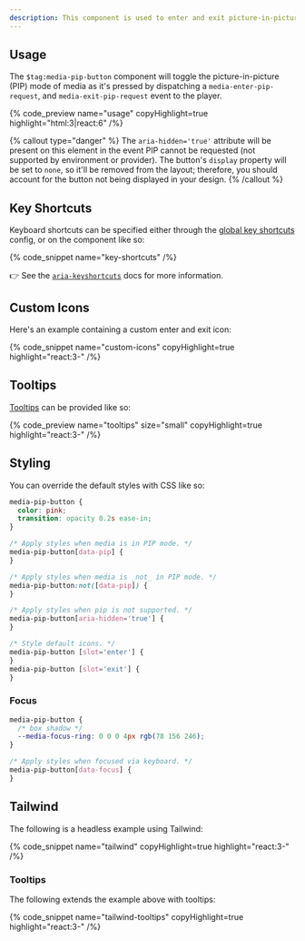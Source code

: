 ```yaml
---
description: This component is used to enter and exit picture-in-picture mode.
---
```


## Usage

The `$tag:media-pip-button` component will toggle the picture-in-picture (PIP) mode of media as it's
pressed by dispatching a `media-enter-pip-request`, and `media-exit-pip-request`
event to the player.

{% code_preview name="usage" copyHighlight=true highlight="html:3|react:6" /%}

{% callout type="danger" %}
The `aria-hidden='true'` attribute will be present on this element in the event PIP cannot be
requested (not supported by environment or provider). The button's `display` property will be
set to `none`, so it'll be removed from the layout; therefore, you should account for the button
not being displayed in your design.
{% /callout %}

## Key Shortcuts

Keyboard shortcuts can be specified either through the
[global key shortcuts](/docs/player/core-concepts/keyboard#configuring-shortcuts) config, or on the
component like so:

{% code_snippet name="key-shortcuts" /%}

👉 See the [`aria-keyshortcuts`](https://developer.mozilla.org/en-US/docs/Web/Accessibility/ARIA/Attributes/aria-keyshortcuts)
docs for more information.

## Custom Icons

Here's an example containing a custom enter and exit icon:

{% code_snippet name="custom-icons" copyHighlight=true highlight="react:3-" /%}

## Tooltips

[Tooltips](https://developer.mozilla.org/en-US/docs/Web/Accessibility/ARIA/Roles/tooltip_role) can
be provided like so:

{% code_preview name="tooltips" size="small" copyHighlight=true highlight="react:3-" /%}

## Styling

You can override the default styles with CSS like so:

```css {% copy=true %}
media-pip-button {
  color: pink;
  transition: opacity 0.2s ease-in;
}

/* Apply styles when media is in PIP mode. */
media-pip-button[data-pip] {
}

/* Apply styles when media is _not_ in PIP mode. */
media-pip-button:not([data-pip]) {
}

/* Apply styles when pip is not supported. */
media-pip-button[aria-hidden='true'] {
}

/* Style default icons. */
media-pip-button [slot='enter'] {
}
media-pip-button [slot='exit'] {
}
```

### Focus

```css {% copy=true %}
media-pip-button {
  /* box shadow */
  --media-focus-ring: 0 0 0 4px rgb(78 156 246);
}

/* Apply styles when focused via keyboard. */
media-pip-button[data-focus] {
}
```

## Tailwind

The following is a headless example using Tailwind:

{% code_snippet name="tailwind" copyHighlight=true highlight="react:3-" /%}

### Tooltips

The following extends the example above with tooltips:

{% code_snippet name="tailwind-tooltips" copyHighlight=true highlight="react:3-" /%}
